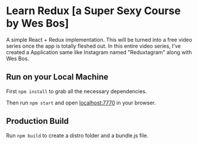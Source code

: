 # Learn Redux [a Super Sexy Course by Wes Bos]

A simple React + Redux implementation.
This will be turned into a free video series once the app is totally fleshed out.
In this entire video series, I've created a Application same like Instagram named "Reduxtagram" along with Wes Bos.

## Run on your Local Machine

First `npm install` to grab all the necessary dependencies. 

Then run `npm start` and open <localhost:7770> in your browser.

## Production Build

Run `npm build` to create a distro folder and a bundle.js file.
